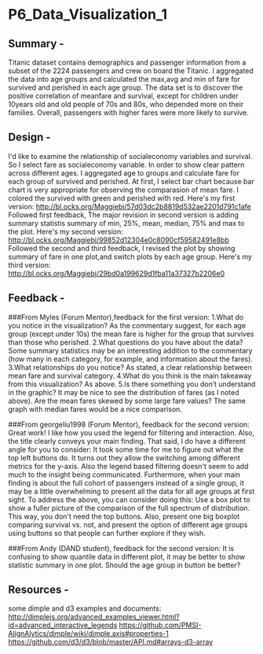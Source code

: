 # P6_Data_Visualization_1
## Summary - 
Titanic dataset contains demographics and passenger information from a subset of the 2224 passengers and crew on board the Titanic. 
I aggregated the data into age groups and calculated the max,avg and min of fare for survived and perished in each age group. 
The data set is to discover the positive correlation of meanfare and survival, except for children under 10years old and old people of 
70s and 80s, who depended more on their families. Overall, passengers with higher fares were more likely to survive.

## Design - 
I'd like to examine the relationship of socialeconomy variables and survival. So I select fare as socialeconomy variable. 
In order to show clear pattern across different ages. I aggregated age to groups and calculate fare for each group of survived and perished. 
At first, I select bar chart because bar chart is very appropriate for observing the comparasion of mean fare. I colored the survived with green and perished with red. 
Here's my first version: http://bl.ocks.org/Maggiebj/57d03dc2b8819d532ae2201d791c1afe
Followed first feedback, The major revision in second version is adding summary statistis summary of min, 25%, mean, median, 75% and max to the plot.
Here's my second version: http://bl.ocks.org/Maggiebj/99852d12304e0c8090cf59582491e8bb
Followed the second and third feedback, I revised the plot by showing summary of fare in one plot,and switch plots by each age group.
Here's my third version: http://bl.ocks.org/Maggiebj/29bd0a199629d1fba11a37327b2206e0

## Feedback -
###From Myles (Forum Mentor),feedback for the first version:
1.What do you notice in the visualization? 
As the commentary suggest, for each age group (except under 10s) the mean fare is higher for the group that survives than those who perished. 
2.What questions do you have about the data? 
Some summary statistics may be an interesting addition to the commentary (how many in each category, for example, and information about the fares). 
3.What relationships do you notice? 
As stated, a clear relationship between mean fare and survival category. 
4.What do you think is the main takeaway from this visualization? 
As above. 
5.Is there something you don’t understand in the graphic? 
It may be nice to see the distribution of fares (as I noted above). Are the mean fares skewed by some large fare values? The same graph with median fares would be a nice comparison. 

###From georgeliu1998 (Forum Mentor), feedback for the second version:
Great work! I like how you used the legend for filtering and interaction. Also, the title clearly conveys your main finding. That said, I do have a different angle for you to consider:
It took some time for me to figure out what the top left buttons do. It turns out they allow the switching among different metrics for the y-axis. Also the legend based filtering doesn't seem to add much to the insight being communicated. Furthermore, when your main finding is about the full cohort of passengers instead of a single group, it may be a little overwhelming to present all the data for all age groups at first sight.
To address the above, you can consider doing this:
Use a box plot to show a fuller picture of the comparison of the full spectrum of distribution. This way, you don't need the top buttons. Also, present one big boxplot comparing survival vs. not, and present the option of different age groups using buttons so that people can further explore if they wish.

###From Andy (DAND student), feedback for the second version:
It is confusing to show quantile data in different plot, it may be better to show statistic summary in one plot. Should the age group in button be better?

## Resources - 
some dimple and d3 examples and documents: 
http://dimplejs.org/advanced_examples_viewer.html?id=advanced_interactive_legends 
https://github.com/PMSI-AlignAlytics/dimple/wiki/dimple.axis#properties-1
https://github.com/d3/d3/blob/master/API.md#arrays-d3-array
